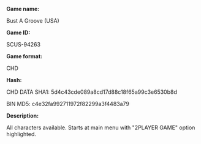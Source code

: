 ﻿**Game name:**

Bust A Groove (USA)

**Game ID:**

SCUS-94263

**Game format:**

CHD

**Hash:**

CHD DATA SHA1: 5d4c43cde089a8cd17d88c18f65a99c3e6530b8d

BIN MD5: c4e32fa992711972f82299a3f4483a79

**Description:**

All characters available. Starts at main menu with "2PLAYER GAME" option highlighted.